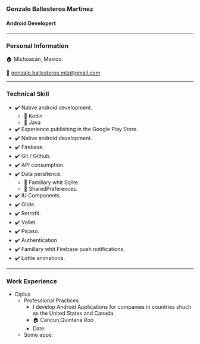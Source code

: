 ### Gonzalo Ballesteros Martínez
#### Android Developert

___

### Personal Information
🏠  Michoacán, Mexico.

📧  gonzalo.ballesteros.mtz@gmail.com
___
### Technical Skill

* ✔️  Native android development.
    * 🔹    Kotlin
    * 🔹    Java
* ✔️  Experience publishing in the Google Play Store.
* ✔️  Native android development.
* ✔️  Firebase.
* ✔️  Git / Github.
* ✔️  API consumption.
* ✔️  Data persitence.
    * 🔹    Familiary whit Sqlite.
    * 🔹    SharedPreferences.
* ✔️  IU Components.
* ✔️  Glide.
* ✔️  Retrofit.
* ✔️  Vollet.
* ✔️  Picaso.
* ✔️  Authentication
* ✔️  Familiary whit Firebase push notifications.
* ✔️  Lottie animations.

___
### Work Experience

*  Diplus
    *  Professional Practices
        * I develop Android Applications for companies in countries shuch as the United States and Canada.
        * 🏠    Cancun,Quintana Roo
        * Date: 
    * Some apps:
    
